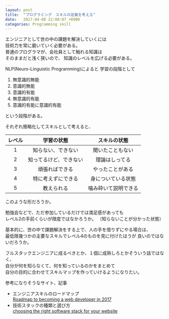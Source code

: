 ```yaml
---
layout: post
title:  "プログラミング　スキルの定義を考える"
date:   2017-04-08 22:00:07 +0900
categories: Programming skill
---
```

エンジニアとして世の中の課題を解決していくには  
技術力を常に磨いていく必要がある。  
普通のプログラマが、会社員として触れる知識は  
そのままだと浅く狭いので、  知識のレベルを広げる必要がある。

NLP(Neuro-Linguistic Programming)によると
学習の段階として

1. 無意識的無能
1. 意識的無能
1. 意識的有能
1. 無意識的有能
1. 意識的有能に意識的有能

という段階がある。  

それぞれ簡略化してスキルとして考えると、

| レベル | 学習の状態 | スキルの状態 |
|:-----------:|:------------:|:------------:|
| 1 | 知らない、できない | 聞いたこともない |
| 2 | 知ってるけど、できない | 理論はしってる |
| 3 | 頑張ればできる | やったことがある |
| 4 | 特に考えずにできる | 身についている状態 |
| 5 | 教えられる | 噛み砕いて説明できる |

このような形だろうか。

勉強会などで、ただ参加しているだけでは満足感があっても  
レベル2の手前くらいが限度ではなかろうか。
（知らないことが分かった状態）

基本的に、世の中で課題解決をする上で、人の手を借りずにやる場合は、  
最低限幾つかの主要なスキルでレベル4のものを見に付けたほうが
良いのではないだろうか。

フルスタックエンジニアに成るべきとか、１個に成熟しろとかそういう話ではなく、  
自分が何を知らなくて、何を知っているのかをまとめて  
自分の目的に合わせてスキルマップを作っていけるようになりたい。

参考になりそうなサイト、記事

* エンジニアスキルのロードマップ  
[Roadmap to becoming a web developer in 2017][roadmap]
* 技術スタックの種類と選び方  
[choosing the right software stack for your website][stack]

[stack]:https://www.upwork.com/hiring/development/choosing-the-right-software-stack-for-your-website/
[roadmap]: https://github.com/kamranahmedse/developer-roadmap
